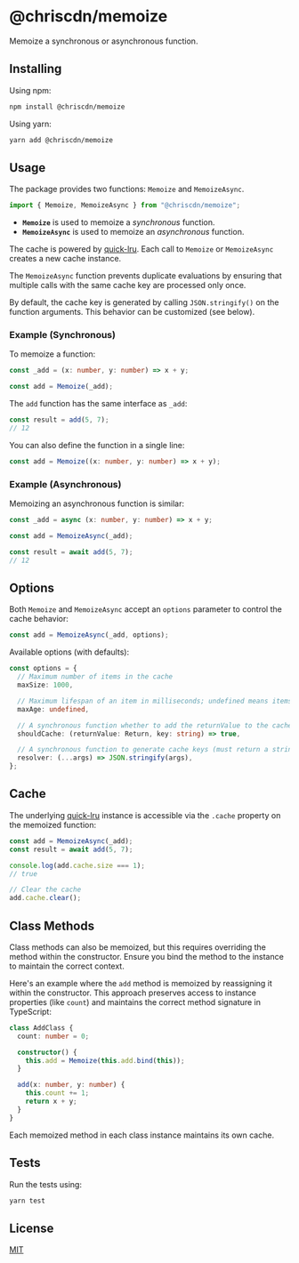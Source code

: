 # @chriscdn/memoize

Memoize a synchronous or asynchronous function.

## Installing

Using npm:

```bash
npm install @chriscdn/memoize
```

Using yarn:

```bash
yarn add @chriscdn/memoize
```

## Usage

The package provides two functions: `Memoize` and `MemoizeAsync`.

```ts
import { Memoize, MemoizeAsync } from "@chriscdn/memoize";
```

- **`Memoize`** is used to memoize a _synchronous_ function.
- **`MemoizeAsync`** is used to memoize an _asynchronous_ function.

The cache is powered by [quick-lru](https://www.npmjs.com/package/quick-lru). Each call to `Memoize` or `MemoizeAsync` creates a new cache instance.

The `MemoizeAsync` function prevents duplicate evaluations by ensuring that multiple calls with the same cache key are processed only once.

By default, the cache key is generated by calling `JSON.stringify()` on the function arguments. This behavior can be customized (see below).

### Example (Synchronous)

To memoize a function:

```ts
const _add = (x: number, y: number) => x + y;

const add = Memoize(_add);
```

The `add` function has the same interface as `_add`:

```ts
const result = add(5, 7);
// 12
```

You can also define the function in a single line:

```ts
const add = Memoize((x: number, y: number) => x + y);
```

### Example (Asynchronous)

Memoizing an asynchronous function is similar:

```ts
const _add = async (x: number, y: number) => x + y;

const add = MemoizeAsync(_add);

const result = await add(5, 7);
// 12
```

## Options

Both `Memoize` and `MemoizeAsync` accept an `options` parameter to control the cache behavior:

```ts
const add = MemoizeAsync(_add, options);
```

Available options (with defaults):

```ts
const options = {
  // Maximum number of items in the cache
  maxSize: 1000,

  // Maximum lifespan of an item in milliseconds; undefined means items never expire
  maxAge: undefined,

  // A synchronous function whether to add the returnValue to the cache.
  shouldCache: (returnValue: Return, key: string) => true,

  // A synchronous function to generate cache keys (must return a string)
  resolver: (...args) => JSON.stringify(args),
};
```

## Cache

The underlying [quick-lru](https://www.npmjs.com/package/quick-lru) instance is accessible via the `.cache` property on the memoized function:

```ts
const add = MemoizeAsync(_add);
const result = await add(5, 7);

console.log(add.cache.size === 1);
// true

// Clear the cache
add.cache.clear();
```

## Class Methods

Class methods can also be memoized, but this requires overriding the method within the constructor. Ensure you bind the method to the instance to maintain the correct context.

Here's an example where the `add` method is memoized by reassigning it within the constructor. This approach preserves access to instance properties (like `count`) and maintains the correct method signature in TypeScript:

```ts
class AddClass {
  count: number = 0;

  constructor() {
    this.add = Memoize(this.add.bind(this));
  }

  add(x: number, y: number) {
    this.count += 1;
    return x + y;
  }
}
```

Each memoized method in each class instance maintains its own cache.

## Tests

Run the tests using:

```bash
yarn test
```

## License

[MIT](LICENSE)
